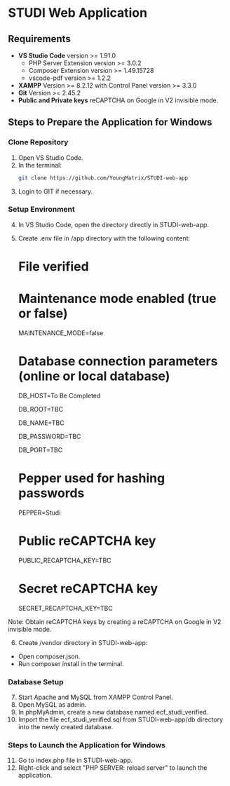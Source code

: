 # STUDI Web Application

## Requirements
- **VS Studio Code** version >= 1.91.0
  - PHP Server Extension version >= 3.0.2
  - Composer Extension version >= 1.49.15728
  - vscode-pdf version >= 1.2.2
- **XAMPP** Version >= 8.2.12 with Control Panel version >= 3.3.0
- **Git** Version >= 2.45.2
- **Public and Private keys** reCAPTCHA on Google in V2 invisible mode.

## Steps to Prepare the Application for Windows

### Clone Repository
1. Open VS Studio Code.
2. In the terminal:
   ```bash
   git clone https://github.com/YoungMatrix/STUDI-web-app
3. Login to GIT if necessary.

### Setup Environment
4. In VS Studio Code, open the directory directly in STUDI-web-app.
5. Create .env file in /app directory with the following content:
    # File verified

    # Maintenance mode enabled (true or false)
    MAINTENANCE_MODE=false

    # Database connection parameters (online or local database)
    DB_HOST=To Be Completed

    DB_ROOT=TBC

    DB_NAME=TBC

    DB_PASSWORD=TBC

    DB_PORT=TBC

    # Pepper used for hashing passwords
    PEPPER=Studi

    # Public reCAPTCHA key
    PUBLIC_RECAPTCHA_KEY=TBC

    # Secret reCAPTCHA key
    SECRET_RECAPTCHA_KEY=TBC

Note: Obtain reCAPTCHA keys by creating a reCAPTCHA on Google in V2 invisible mode.

6. Create /vendor directory in STUDI-web-app:
- Open composer.json.
- Run composer install in the terminal.

### Database Setup
7. Start Apache and MySQL from XAMPP Control Panel.
8. Open MySQL as admin.
9. In phpMyAdmin, create a new database named ecf_studi_verified.
10. Import the file ecf_studi_verified.sql from STUDI-web-app/db directory into the newly created database.

### Steps to Launch the Application for Windows
11. Go to index.php file in STUDI-web-app.
12. Right-click and select "PHP SERVER: reload server" to launch the application.
